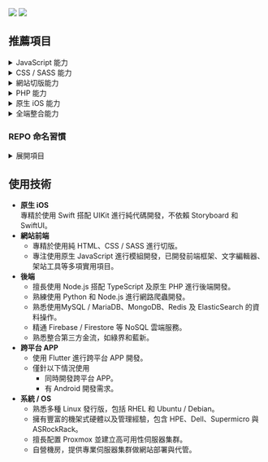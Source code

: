 [![](https://img.shields.io/badge/點擊查看-報價-44dd44)](https://github.com/pardnchiu/pardnchiu/blob/main/price.zh.md) [![](https://img.shields.io/badge/read-English%20Version-ffffff)](https://github.com/pardnchiu/pardnchiu/blob/main/README.en.md)

## 推薦項目

<details>
<summary>JavaScript 能力</summary>
<br> 

| 名稱 | 使用人數 |
| :- | :- |
| [PDQuickUI 輕量化前端框架](https://github.com/pardnchiu/PDQuickUI) | ![](https://img.shields.io/jsdelivr/npm/hw/pdquickui) |
| [PDRenderKit 前端渲染工具](https://github.com/pardnchiu/PDRenderKit) | ![](https://img.shields.io/jsdelivr/npm/hw/pdrenderkit) |
| [PDMarkdownKit 模組化 MD 編輯器](https://github.com/pardnchiu/PDMarkdownKit) | ![](https://img.shields.io/jsdelivr/npm/hw/pdmarkdownkit) |
| [PDPlayerKit HTML5 / YT播放器](https://github.com/pardnchiu/PDPlayerKit) | ![](https://img.shields.io/jsdelivr/npm/hw/pdplayerkit) |

</details>

<details>
<summary>CSS / SASS 能力</summary>
<br>
  
| 名稱 |
| :- |
| [寶可夢探險圖鑑](https://github.com/pardnchiu/css-pokemon-quest) |

</details>

<details>
<summary>網站切版能力</summary>
<br>

| 名稱 |
| :- |
| [Website Builder 網頁版架站工具](https://github.com/pardnchiu/website-builder) |
| [Web Template 純前端範例合輯](https://github.com/pardnchiu/web-template) |

</details>

<details>
<summary>PHP 能力</summary>
<br>

| 名稱 |
| :- |
| [PDPHP Async 支持依賴排序的非同步任務](https://github.com/pardnchiu/PDPHP-Async) |
| [PHP Blog 部落格範例](https://github.com/pardnchiu/php-blog) |

</details>

<details>
<summary>原生 iOS 能力</summary>
<br>

| 名稱 |
| :- |
| [Firebase Messaging 即時訊息](https://github.com/pardnchiu/ios-firebase-messaging) |
| [Moneybook 記帳軟體](https://github.com/pardnchiu/ios-moneybook) |

</details>

<details>
<summary>全端整合能力</summary>
<br>

| 名稱 | 類型 | 類別 | 狀態 |
| :- | :- | :- | :- |
| [JOBALL 找專家](https://joball.tw) | 網站 | 社群 | 
| [JOBALL 接洽](https://appadvice.com/app/joball-e6-8e-a5-e6-b4-bd/1272878907.amp) | iOS | 電商 | 下架 |
| [NEEDS 開箱](https://appadvice.com/app/e9-96-8b-e7-ae-b1/1460355322.amp) | iOS | 電商 | 下架 |

</details>

### REPO 命名習慣

<details>
<summary>展開項目</summary>
<br>

| 前綴 | 描述 | 連結 |
| :- | :- | :- |
| `PD*` | 模組 | [前往](https://github.com/pardnchiu?tab=repositories&q=PD) |
| `ios-*` | iOS 範例 | [前往](https://github.com/pardnchiu?tab=repositories&q=ios-) |
| `swift-*` | Swift 範例 | [前往](https://github.com/pardnchiu?tab=repositories&q=swift-) |
| `web-*` | Web 範例 | [前往](https://github.com/pardnchiu?tab=repositories&q=web-) |
| `css-*` | CSS 範例 | [前往](https://github.com/pardnchiu?tab=repositories&q=css-) |
| `nodejs-*` | Node.js 範例 | [前往](https://github.com/pardnchiu?tab=repositories&q=nodejs-) |
| `php-*` | PHP 範例 | [前往](https://github.com/pardnchiu?tab=repositories&q=php-) |
| `flutter-*` | Flutter 範例 | [前往](https://github.com/pardnchiu?tab=repositories&q=flutter-) |
| `kotlin-*` | Kotlin 範例 | [前往](https://github.com/pardnchiu?tab=repositories&q=kotlin-) |
| `vscode-*` | VSCode 擴展 | [前往](https://github.com/pardnchiu?tab=repositories&q=vscode-) |

</details>

## 使用技術

- **原生 iOS**<br>
  專精於使用 Swift 搭配 UIKit 進行純代碼開發，不依賴 Storyboard 和 SwiftUI。
- **網站前端**<br>
   - 專精於使用純 HTML、CSS / SASS 進行切版。
   - 專注使用原生 JavaScript 進行模組開發，已開發前端框架、文字編輯器、架站工具等多項實用項目。
- **後端**<br>
   - 擅長使用 Node.js 搭配 TypeScript 及原生 PHP 進行後端開發。
   - 熟練使用 Python 和 Node.js 進行網路爬蟲開發。
   - 熟悉使用MySQL / MariaDB、MongoDB、Redis 及 ElasticSearch 的資料操作。
   - 精通 Firebase / Firestore 等 NoSQL 雲端服務。
   - 熟悉整合第三方金流，如綠界和藍新。
- **跨平台 APP**<br>
  - 使用 Flutter 進行跨平台 APP 開發。
  - 僅針以下情況使用
    - 同時開發跨平台 APP。
    - 有 Android 開發需求。
- **系統 / OS**
   - 熟悉多種 Linux 發行版，包括 RHEL 和 Ubuntu / Debian。
   - 擁有豐富的機架式硬體以及管理經驗，包含 HPE、Dell、Supermicro 與 ASRockRack。
   - 擅長配置 Proxmox 並建立高可用性伺服器集群。
   - 自營機房，提供專業伺服器集群做網站部署與代管。
